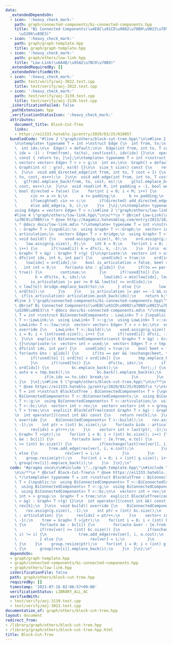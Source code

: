 ```yaml
---
data:
  _extendedDependsOn:
  - icon: ':heavy_check_mark:'
    path: graph/connected-components/bi-connected-components.hpp
    title: "Bi Connected Components(\u4E8C\u91CD\u9802\u70B9\u9023\u7D50\u6210\u5206\
      \u5206\u89E3)"
  - icon: ':heavy_check_mark:'
    path: graph/graph-template.hpp
    title: graph/graph-template.hpp
  - icon: ':heavy_check_mark:'
    path: graph/others/low-link.hpp
    title: "Low-Link(\u6A4B/\u95A2\u7BC0\u70B9)"
  _extendedRequiredBy: []
  _extendedVerifiedWith:
  - icon: ':heavy_check_mark:'
    path: test/verify/aoj-3022.test.cpp
    title: test/verify/aoj-3022.test.cpp
  - icon: ':heavy_check_mark:'
    path: test/verify/aoj-3139.test.cpp
    title: test/verify/aoj-3139.test.cpp
  _isVerificationFailed: false
  _pathExtension: hpp
  _verificationStatusIcon: ':heavy_check_mark:'
  attributes:
    document_title: Block-Cut-Tree
    links:
    - https://ei1333.hateblo.jp/entry/2020/03/25/010057
  bundledCode: "#line 2 \"graph/others/block-cut-tree.hpp\"\n\n#line 2 \"graph/graph-template.hpp\"\
    \n\ntemplate< typename T = int >\nstruct Edge {\n  int from, to;\n  T cost;\n\
    \  int idx;\n\n  Edge() = default;\n\n  Edge(int from, int to, T cost = 1, int\
    \ idx = -1) : from(from), to(to), cost(cost), idx(idx) {}\n\n  operator int()\
    \ const { return to; }\n};\n\ntemplate< typename T = int >\nstruct Graph {\n \
    \ vector< vector< Edge< T > > > g;\n  int es;\n\n  Graph() = default;\n\n  explicit\
    \ Graph(int n) : g(n), es(0) {}\n\n  size_t size() const {\n    return g.size();\n\
    \  }\n\n  void add_directed_edge(int from, int to, T cost = 1) {\n    g[from].emplace_back(from,\
    \ to, cost, es++);\n  }\n\n  void add_edge(int from, int to, T cost = 1) {\n \
    \   g[from].emplace_back(from, to, cost, es);\n    g[to].emplace_back(to, from,\
    \ cost, es++);\n  }\n\n  void read(int M, int padding = -1, bool weighted = false,\
    \ bool directed = false) {\n    for(int i = 0; i < M; i++) {\n      int a, b;\n\
    \      cin >> a >> b;\n      a += padding;\n      b += padding;\n      T c = T(1);\n\
    \      if(weighted) cin >> c;\n      if(directed) add_directed_edge(a, b, c);\n\
    \      else add_edge(a, b, c);\n    }\n  }\n};\n\ntemplate< typename T = int >\n\
    using Edges = vector< Edge< T > >;\n#line 2 \"graph/others/low-link.hpp\"\n\n\
    #line 4 \"graph/others/low-link.hpp\"\n\n/**\n * @brief Low-Link(\u6A4B/\u95A2\
    \u7BC0\u70B9)\n * @see http://kagamiz.hatenablog.com/entry/2013/10/05/005213\n\
    \ * @docs docs/low-link.md\n */\ntemplate< typename T = int >\nstruct LowLink\
    \ : Graph< T > {\npublic:\n  using Graph< T >::Graph;\n  vector< int > ord, low,\
    \ articulation;\n  vector< Edge< T > > bridge;\n  using Graph< T >::g;\n\n  virtual\
    \ void build() {\n    used.assign(g.size(), 0);\n    ord.assign(g.size(), 0);\n\
    \    low.assign(g.size(), 0);\n    int k = 0;\n    for(int i = 0; i < (int) g.size();\
    \ i++) {\n      if(!used[i]) k = dfs(i, k, -1);\n    }\n  }\n\n  explicit LowLink(const\
    \ Graph< T > &g) : Graph< T >(g) {}\n\nprivate:\n  vector< int > used;\n\n  int\
    \ dfs(int idx, int k, int par) {\n    used[idx] = true;\n    ord[idx] = k++;\n\
    \    low[idx] = ord[idx];\n    bool is_articulation = false, beet = false;\n \
    \   int cnt = 0;\n    for(auto &to : g[idx]) {\n      if(to == par && !exchange(beet,\
    \ true)) {\n        continue;\n      }\n      if(!used[to]) {\n        ++cnt;\n\
    \        k = dfs(to, k, idx);\n        low[idx] = min(low[idx], low[to]);\n  \
    \      is_articulation |= par >= 0 && low[to] >= ord[idx];\n        if(ord[idx]\
    \ < low[to]) bridge.emplace_back(to);\n      } else {\n        low[idx] = min(low[idx],\
    \ ord[to]);\n      }\n    }\n    is_articulation |= par == -1 && cnt > 1;\n  \
    \  if(is_articulation) articulation.push_back(idx);\n    return k;\n  }\n};\n\
    #line 3 \"graph/connected-components/bi-connected-components.hpp\"\n\n/**\n *\
    \ @brief Bi Connected Components(\u4E8C\u91CD\u9802\u70B9\u9023\u7D50\u6210\u5206\
    \u5206\u89E3)\n * @docs docs/bi-connected-components.md\n */\ntemplate< typename\
    \ T = int >\nstruct BiConnectedComponents : LowLink< T > {\npublic:\n  using LowLink<\
    \ T >::LowLink;\n  using LowLink< T >::g;\n  using LowLink< T >::ord;\n  using\
    \ LowLink< T >::low;\n\n  vector< vector< Edge< T > > > bc;\n\n  void build()\
    \ override {\n    LowLink< T >::build();\n    used.assign(g.size(), 0);\n    for(int\
    \ i = 0; i < (int)used.size(); i++) {\n      if(!used[i]) dfs(i, -1);\n    }\n\
    \  }\n\n  explicit BiConnectedComponents(const Graph< T > &g) : Graph< T >(g)\
    \ {}\n\nprivate:\n  vector< int > used;\n  vector< Edge< T > > tmp;\n\n  void\
    \ dfs(int idx, int par) {\n    used[idx] = true;\n    bool beet = false;\n   \
    \ for(auto &to : g[idx]) {\n      if(to == par && !exchange(beet, true)) continue;\n\
    \      if(!used[to] || ord[to] < ord[idx]) {\n        tmp.emplace_back(to);\n\
    \      }\n      if(!used[to]) {\n        dfs(to, idx);\n        if(low[to] >=\
    \ ord[idx]) {\n          bc.emplace_back();\n          for(;;) {\n           \
    \ auto e = tmp.back();\n            bc.back().emplace_back(e);\n            tmp.pop_back();\n\
    \            if(e.idx == to.idx) break;\n          }\n        }\n      }\n   \
    \ }\n  }\n};\n#line 5 \"graph/others/block-cut-tree.hpp\"\n\n/**\n * @brief Block-Cut-Tree\n\
    \ * @see https://ei1333.hateblo.jp/entry/2020/03/25/010057\n */\ntemplate< typename\
    \ T = int >\nstruct BlockCutTree : BiConnectedComponents< T > {\npublic:\n  using\
    \ BiConnectedComponents< T >::BiConnectedComponents;\n  using BiConnectedComponents<\
    \ T >::g;\n  using BiConnectedComponents< T >::articulation;\n  using BiConnectedComponents<\
    \ T >::bc;\n\n  vector< int > rev;\n  vector< vector< int > > group;\n  Graph<\
    \ T > tree;\n\n  explicit BlockCutTree(const Graph< T > &g) : Graph< T >(g) {}\n\
    \n  int operator[](const int &k) const {\n    return rev[k];\n  }\n\n  void build()\
    \ override {\n    BiConnectedComponents< T >::build();\n    rev.assign(g.size(),\
    \ -1);\n    int ptr = (int) bc.size();\n    for(auto &idx : articulation) {\n\
    \      rev[idx] = ptr++;\n    }\n    vector< int > last(ptr, -1);\n    tree =\
    \ Graph< T >(ptr);\n    for(int i = 0; i < (int) bc.size(); i++) {\n      for(auto\
    \ &e : bc[i]) {\n        for(auto &ver : {e.from, e.to}) {\n          if(rev[ver]\
    \ >= (int) bc.size()) {\n            if(exchange(last[rev[ver]], i) != i) {\n\
    \              tree.add_edge(rev[ver], i, e.cost);\n            }\n          }\
    \ else {\n            rev[ver] = i;\n          }\n        }\n      }\n    }\n\
    \    group.resize(ptr);\n    for(int i = 0; i < (int) g.size(); i++) {\n     \
    \ group[rev[i]].emplace_back(i);\n    }\n  }\n};\n"
  code: "#pragma once\n\n#include \"../graph-template.hpp\"\n#include \"../connected-components/bi-connected-components.hpp\"\
    \n\n/**\n * @brief Block-Cut-Tree\n * @see https://ei1333.hateblo.jp/entry/2020/03/25/010057\n\
    \ */\ntemplate< typename T = int >\nstruct BlockCutTree : BiConnectedComponents<\
    \ T > {\npublic:\n  using BiConnectedComponents< T >::BiConnectedComponents;\n\
    \  using BiConnectedComponents< T >::g;\n  using BiConnectedComponents< T >::articulation;\n\
    \  using BiConnectedComponents< T >::bc;\n\n  vector< int > rev;\n  vector< vector<\
    \ int > > group;\n  Graph< T > tree;\n\n  explicit BlockCutTree(const Graph< T\
    \ > &g) : Graph< T >(g) {}\n\n  int operator[](const int &k) const {\n    return\
    \ rev[k];\n  }\n\n  void build() override {\n    BiConnectedComponents< T >::build();\n\
    \    rev.assign(g.size(), -1);\n    int ptr = (int) bc.size();\n    for(auto &idx\
    \ : articulation) {\n      rev[idx] = ptr++;\n    }\n    vector< int > last(ptr,\
    \ -1);\n    tree = Graph< T >(ptr);\n    for(int i = 0; i < (int) bc.size(); i++)\
    \ {\n      for(auto &e : bc[i]) {\n        for(auto &ver : {e.from, e.to}) {\n\
    \          if(rev[ver] >= (int) bc.size()) {\n            if(exchange(last[rev[ver]],\
    \ i) != i) {\n              tree.add_edge(rev[ver], i, e.cost);\n            }\n\
    \          } else {\n            rev[ver] = i;\n          }\n        }\n     \
    \ }\n    }\n    group.resize(ptr);\n    for(int i = 0; i < (int) g.size(); i++)\
    \ {\n      group[rev[i]].emplace_back(i);\n    }\n  }\n};\n"
  dependsOn:
  - graph/graph-template.hpp
  - graph/connected-components/bi-connected-components.hpp
  - graph/others/low-link.hpp
  isVerificationFile: false
  path: graph/others/block-cut-tree.hpp
  requiredBy: []
  timestamp: '2021-07-16 02:06:57+09:00'
  verificationStatus: LIBRARY_ALL_AC
  verifiedWith:
  - test/verify/aoj-3139.test.cpp
  - test/verify/aoj-3022.test.cpp
documentation_of: graph/others/block-cut-tree.hpp
layout: document
redirect_from:
- /library/graph/others/block-cut-tree.hpp
- /library/graph/others/block-cut-tree.hpp.html
title: Block-Cut-Tree
---
```

